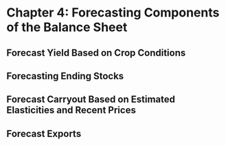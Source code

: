 
# Chapter 4: Forecasting Components of the Balance Sheet

## Forecast Yield Based on Crop Conditions

## Forecasting Ending Stocks

## Forecast Carryout Based on Estimated Elasticities and Recent Prices

## Forecast Exports

